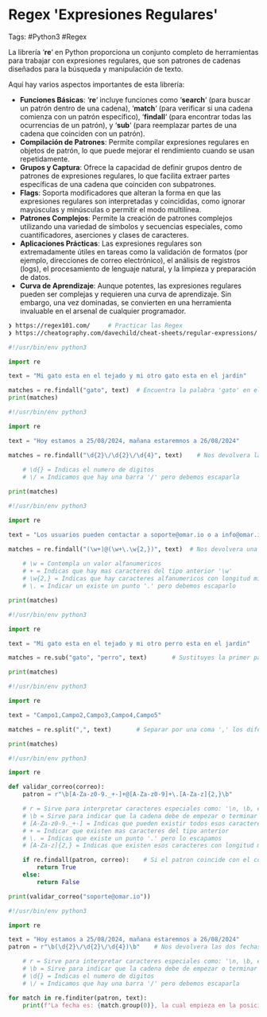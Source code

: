 # Regex 'Expresiones Regulares'

Tags: #Python3 #Regex 

La librería ‘**re**‘ en Python proporciona un conjunto completo de herramientas para trabajar con expresiones regulares, que son patrones de cadenas diseñados para la búsqueda y manipulación de texto.

Aquí hay varios aspectos importantes de esta librería:

- **Funciones Básicas**: ‘**re**‘ incluye funciones como ‘**search**‘ (para buscar un patrón dentro de una cadena), ‘**match**‘ (para verificar si una cadena comienza con un patrón específico), ‘**findall**‘ (para encontrar todas las ocurrencias de un patrón), y ‘**sub**‘ (para reemplazar partes de una cadena que coinciden con un patrón).
- **Compilación de Patrones**: Permite compilar expresiones regulares en objetos de patrón, lo que puede mejorar el rendimiento cuando se usan repetidamente.
- **Grupos y Captura**: Ofrece la capacidad de definir grupos dentro de patrones de expresiones regulares, lo que facilita extraer partes específicas de una cadena que coinciden con subpatrones.
- **Flags**: Soporta modificadores que alteran la forma en que las expresiones regulares son interpretadas y coincididas, como ignorar mayúsculas y minúsculas o permitir el modo multilínea.
- **Patrones Complejos**: Permite la creación de patrones complejos utilizando una variedad de símbolos y secuencias especiales, como cuantificadores, aserciones y clases de caracteres.
- **Aplicaciones Prácticas**: Las expresiones regulares son extremadamente útiles en tareas como la validación de formatos (por ejemplo, direcciones de correo electrónico), el análisis de registros (logs), el procesamiento de lenguaje natural, y la limpieza y preparación de datos.
- **Curva de Aprendizaje**: Aunque potentes, las expresiones regulares pueden ser complejas y requieren una curva de aprendizaje. Sin embargo, una vez dominadas, se convierten en una herramienta invaluable en el arsenal de cualquier programador.

```bash 
❯ https://regex101.com/     # Practicar las Regex
❯ https://cheatography.com/davechild/cheat-sheets/regular-expressions/   # Cheat Sheet
```

```python 
#!/usr/bin/env python3 

import re

text = "Mi gato esta en el tejado y mi otro gato esta en el jardin"

matches = re.findall("gato", text)  # Encuentra la palabra 'gato' en el texto y nos regresa todas las coincidencias
print(matches)
```

```python 
#!/usr/bin/env python3 

import re

text = "Hoy estamos a 25/08/2024, mañana estaremnos a 26/08/2024"

matches = re.findall("\d{2}\/\d{2}\/\d{4}", text)    # Nos devolvera las dos fechas 
	
	# \d{} = Indicas el numero de digitos 
	# \/ = Indicamos que hay una barra '/' pero debemos escaparla

print(matches)
```

```python 
#!/usr/bin/env python3 

import re

text = "Los usuarios pueden contactar a soporte@omar.io o a info@omar.io"

matches = re.findall("(\w+)@(\w+\.\w{2,})", text)  # Nos devolvera una lista de 'tuplas'
	
	# \w = Contempla un valor alfanumericos
	# + = Indicas que hay mas caracteres del tipo anterior '\w'
	# \w{2,} = Indicas que hay caracteres alfanumericos con longitud minima de '2' hasta lo que sea...
	# \. = Indicar un existe un punto '.' pero debemos escaparlo

print(matches)
```

```python 
#!/usr/bin/env python3 

import re

text = "Mi gato esta en el tejado y mi otro perro esta en el jardin"

matches = re.sub("gato", "perro", text)       # Sustituyes la primer palabra por la segunda

print(matches)
```

```python 
#!/usr/bin/env python3 

import re

text = "Campo1,Campo2,Campo3,Campo4,Campo5"

matches = re.split(",", text)       # Separar por una coma ',' los diferentes campos

print(matches)
```

```python 
#!/usr/bin/env python3 

import re

def validar_correo(correo):
	patron = r"\b[A-Za-z0-9._+-]+@[A-Za-z0-9]+\.[A-Za-z]{2,}\b"

	# r = Sirve para interpretar caracteres especiales como: '\n, \b, etc...'
	# \b = Sirve para indicar que la cadena debe de empezar o terminar con... 
	# [A-Za-z0-9._+-] = Indicas que pueden existir todos esos caracteres 
	# + = Indicar que existen mas caracteres del tipo anterior 
	# \. = Indicas que existe un punto '.' pero lo escapamos
	# [A-Za-z]{2,} = Indicas que existen esos caracteres con longitud minima de '2' hasta lo que sea...

	if re.findall(patron, correo):    # Si el patron coincide con el correo devuelve la coincidencia
		return True
	else:
		return False

print(validar_correo("soporte@omar.io"))
```

```python 
#!/usr/bin/env python3 

import re

text = "Hoy estamos a 25/08/2024, mañana estaremnos a 26/08/2024"
patron = r"\b(\d{2}\/\d{2}\/\d{4})\b"    # Nos devolvera las dos fechas 

	# r = Sirve para interpretar caracteres especiales como: '\n, \b, etc...'
	# \b = Sirve para indicar que la cadena debe de empezar o terminar con... 
	# \d{} = Indicas el numero de digitos 
	# \/ = Indicamos que hay una barra '/' pero debemos escaparla

for match in re.finditer(patron, text):
	print(f"La fecha es: {match.group(0)}, la cual empieza en la posicion {match.start()} y termina en {match.end()}")
```
